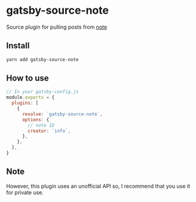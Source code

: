 # gatsby-source-note

Source plugin for pulling posts from [note](https://note.com/)

## Install

```bash
yarn add gatsby-source-note
```

## How to use

```javascript
// In your gatsby-config.js
module.exports = {
  plugins: [
    {
      resolve: `gatsby-source-note`,
      options: {
        // note ID
        creator: `info`,
      },
    },
  ],
}
```

## Note

However, this plugin uses an unofficial API so, I recommend that you use it for private use.
